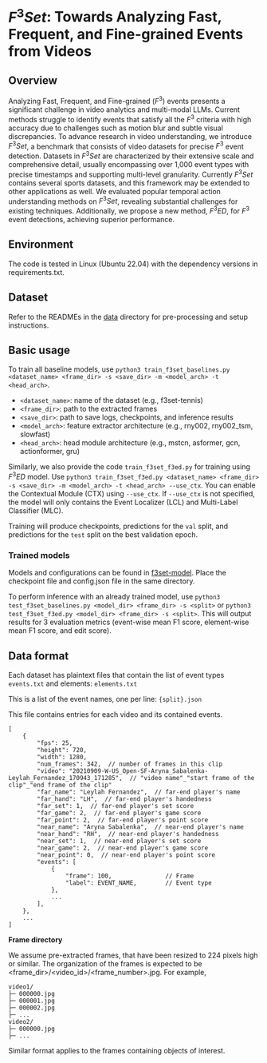 # $F^3Set$: Towards Analyzing Fast, Frequent, and Fine-grained Events from Videos
## Overview
Analyzing Fast, Frequent, and Fine-grained ($F^3$) events presents a significant challenge in video analytics and multi-modal LLMs. Current methods struggle to identify events that satisfy all the $F^3$ criteria with high accuracy due to challenges such as motion blur and subtle visual discrepancies. To advance research in video understanding, we introduce $F^3Set$, a benchmark that consists of video datasets for precise $F^3$ event detection. 
Datasets in $F^3Set$ are characterized by their extensive scale and comprehensive detail, usually encompassing over 1,000 event types with precise timestamps and supporting multi-level granularity. Currently $F^3Set$ contains several sports datasets, and this framework may be extended to other applications as well. We evaluated popular temporal action understanding methods on $F^3Set$, revealing substantial challenges for existing techniques. Additionally, we propose a new method, $F^3ED$, for $F^3$ event detections, achieving superior performance. 

## Environment
The code is tested in Linux (Ubuntu 22.04) with the dependency versions in requirements.txt.

## Dataset
Refer to the READMEs in the [data](https://github.com/F3EST/F3Tennis/tree/main/data) directory for pre-processing and setup instructions.

## Basic usage
To train all baseline models, use `python3 train_f3set_baselines.py <dataset_name> <frame_dir> -s <save_dir> -m <model_arch> -t <head_arch>`.

* `<dataset_name>`: name of the dataset (e.g., f3set-tennis)
* `<frame_dir>`: path to the extracted frames
* `<save_dir>`: path to save logs, checkpoints, and inference results
* `<model_arch>`: feature extractor architecture (e.g., rny002, rny002_tsm, slowfast)
* `<head_arch>`: head module architecture (e.g., mstcn, asformer, gcn, actionformer, gru)

Similarly, we also provide the code `train_f3set_f3ed.py` for training using $F^3ED$ model. Use `python3 train_f3set_f3ed.py <dataset_name> <frame_dir> -s <save_dir> -m <model_arch> -t <head_arch> --use_ctx`. You can enable the Contextual Module (CTX) using `--use_ctx`. If `--use_ctx` is not specified, the model will only contains the Event Localizer (LCL) and Multi-Label Classifier (MLC).

Training will produce checkpoints, predictions for the `val` split, and predictions for the `test` split on the best validation epoch.

### Trained models
Models and configurations can be found in [f3set-model](https://github.com/F3Set/F3Set/tree/main/f3set-model). Place the checkpoint file and config.json file in the same directory.

To perform inference with an already trained model, use `python3 test_f3set_baselines.py <model_dir> <frame_dir> -s <split>` or `python3 test_f3set_f3ed.py <model_dir> <frame_dir> -s <split>`. This will output results for 3 evaluation metrics (event-wise mean F1 score, element-wise mean F1 score, and edit score).

## Data format
Each dataset has plaintext files that contain the list of event types `events.txt` and elements: `elements.txt`

This is a list of the event names, one per line: `{split}.json`

This file contains entries for each video and its contained events.
```
[
    {
        "fps": 25,
        "height": 720,
        "width": 1280,
        "num_frames": 342,  // number of frames in this clip
        "video": "20210909-W-US_Open-SF-Aryna_Sabalenka-Leylah_Fernandez_170943_171285",  // "video name"_"start frame of the clip"_"end frame of the clip"
        "far_name": "Leylah Fernandez",  // far-end player's name
        "far_hand": "LH",  // far-end player's handedness
        "far_set": 1,  // far-end player's set score
        "far_game": 2,  // far-end player's game score
        "far_point": 2,  // far-end player's point score
        "near_name": "Aryna Sabalenka",  // near-end player's name
        "near_hand": "RH",  // near-end player's handedness
        "near_set": 1,  // near-end player's set score
        "near_game": 2,  // near-end player's game score
        "near_point": 0,  // near-end player's point score
        "events": [
            {
                "frame": 100,               // Frame
                "label": EVENT_NAME,        // Event type
            },
            ...
        ],
    },
    ...
]
```
**Frame directory**

We assume pre-extracted frames, that have been resized to 224 pixels high or similar. The organization of the frames is expected to be <frame_dir>/<video_id>/<frame_number>.jpg. For example,
```
video1/
├─ 000000.jpg
├─ 000001.jpg
├─ 000002.jpg
├─ ...
video2/
├─ 000000.jpg
├─ ...
```
Similar format applies to the frames containing objects of interest.








